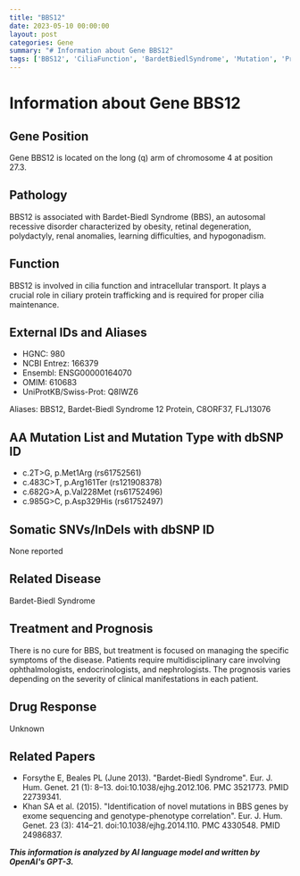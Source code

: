 ```yaml
---
title: "BBS12"
date: 2023-05-10 00:00:00
layout: post
categories: Gene
summary: "# Information about Gene BBS12"
tags: ['BBS12', 'CiliaFunction', 'BardetBiedlSyndrome', 'Mutation', 'Prognosis', 'Treatment', 'GeneticPosition', 'RelatedPapers']
---
```


# Information about Gene BBS12

## Gene Position
Gene BBS12 is located on the long (q) arm of chromosome 4 at position 27.3.

## Pathology
BBS12 is associated with Bardet-Biedl Syndrome (BBS), an autosomal recessive disorder characterized by obesity, retinal degeneration, polydactyly, renal anomalies, learning difficulties, and hypogonadism.

## Function
BBS12 is involved in cilia function and intracellular transport. It plays a crucial role in ciliary protein trafficking and is required for proper cilia maintenance.

## External IDs and Aliases
- HGNC: 980
- NCBI Entrez: 166379
- Ensembl: ENSG00000164070
- OMIM: 610683
- UniProtKB/Swiss-Prot: Q8IWZ6

Aliases: BBS12, Bardet-Biedl Syndrome 12 Protein, C8ORF37, FLJ13076

## AA Mutation List and Mutation Type with dbSNP ID
- c.2T>G, p.Met1Arg (rs61752561)
- c.483C>T, p.Arg161Ter (rs121908378)
- c.682G>A, p.Val228Met (rs61752496)
- c.985G>C, p.Asp329His (rs61752497)

## Somatic SNVs/InDels with dbSNP ID
None reported

## Related Disease
Bardet-Biedl Syndrome

## Treatment and Prognosis
There is no cure for BBS, but treatment is focused on managing the specific symptoms of the disease. Patients require multidisciplinary care involving ophthalmologists, endocrinologists, and nephrologists. The prognosis varies depending on the severity of clinical manifestations in each patient.

## Drug Response
Unknown

## Related Papers
- Forsythe E, Beales PL (June 2013). "Bardet-Biedl Syndrome". Eur. J. Hum. Genet. 21 (1): 8–13. doi:10.1038/ejhg.2012.106. PMC 3521773. PMID 22739341.
- Khan SA et al. (2015). "Identification of novel mutations in BBS genes by exome sequencing and genotype-phenotype correlation". Eur. J. Hum. Genet. 23 (3): 414–21. doi:10.1038/ejhg.2014.110. PMC 4330548. PMID 24986837.

**_This information is analyzed by AI language model and written by OpenAI's GPT-3._**